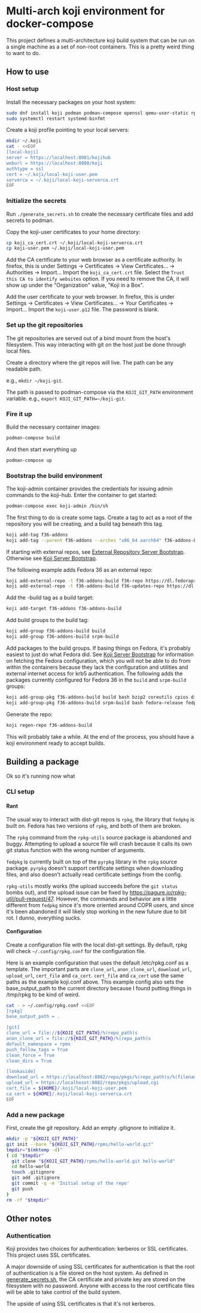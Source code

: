 # Multi-arch koji environment for docker-compose

This project defines a multi-architecture koji build system that can be run on a single machine as a set of non-root containers.
This is a pretty weird thing to want to do.

## How to use

### Host setup

Install the necessary packages on your host system:

```sh
sudo dnf install koji podman podman-compose openssl qemu-user-static rpkg
sudo systemctl restart systemd-binfmt
```

Create a koji profile pointing to your local servers:

```sh
mkdir ~/.koji
cat - <<EOF
[local-koji]
server = https://localhost:8081/kojihub
weburl = https://localhost:8080/koji
authtype = ssl
cert = ~/.koji/local-koji-user.pem
serverca = ~/.koji/local-koji-serverca.crt
EOF
```

### Initialize the secrets

Run `./generate_secrets.sh` to create the necessary certificate files and add secrets to podman.

Copy the koji-user certificates to your home directory:

```sh
cp koji_ca_cert.crt ~/.koji/local-koji-serverca.crt
cp koji-user.pem ~/.koji/local-koji-user.pem
```

Add the CA certificate to your web browser as a certificate authority.
In firefox, this is under Settings -> Certificates -> View Certificates... -> Authorities -> Import...
Import the `koji_ca_cert.crt` file.
Select the `Trust this CA to identify websites` option.
If you need to remove the CA, it will show up under the "Organization" value, "Koji in a Box".

Add the user certificate to your web browser.
In firefox, this is under Settings -> Certificates -> View Certificates... -> Your Certificates -> Import...
Import the `koji-user.p12` file.
The password is blank.

### Set up the git repositories

The git repositories are served out of a bind mount from the host's filesystem.
This way interacting with git on the host just be done through local files.

Create a directory where the git repos will live.
The path can be any readable path.

e.g., `mkdir ~/koji-git`.

The path is passed to podman-compose via the `KOJI_GIT_PATH` environment variable.
e.g., `export KOJI_GIT_PATH=~/koji-git`.

### Fire it up

Build the necessary container images:

```sh
podman-compose build
```

And then start everything up

```sh
podman-compose up
```

### Bootstrap the build environment

The koji-admin container provides the credentials for issuing admin commands to the koji-hub.
Enter the container to get started:

```sh
podman-compose exec koji-admin /bin/sh
```

The first thing to do is create some tags.
Create a tag to act as a root of the repository you will be creating, and a build tag beneath this tag.

```sh
koji add-tag f36-addons
koji add-tag --parent f36-addons --arches "x86_64 aarch64" f36-addons-build
```

If starting with external repos, see [External Repository Server Bootstrap](https://docs.pagure.org/koji/external_repo_server_bootstrap/).
Otherwise see [Koji Server Bootstrap](https://docs.pagure.org/koji/server_bootstrap/).

The following example adds Fedora 36 as an external repo:

```sh
koji add-external-repo -t f36-addons-build f36-repo https://dl.fedoraproject.org/pub/fedora/linux/releases/36/Everything/\$arch/os/
koji add-external-repo -t f36-addons-build f36-updates-repo https://dl.fedoraproject.org/pub/fedora/linux/updates/36/Everything/\$arch/
```

Add the -build tag as a build target:

```sh
koji add-target f36-addons f36-addons-build
```

Add build groups to the build tag:

```sh
koji add-group f36-addons-build build
koji add-group f36-addons-build srpm-build
```

Add packages to the build groups.
If basing things on Fedora, it's probably easiest to just do what Fedora did.
See [Koji Server Bootstrap](https://docs.pagure.org/koji/server_bootstrap/) for information on fetching the Fedora configuration, which you will not be able to do from within the containers because they lack the configuration and utilities and external internet access for krb5 authentication.
The following adds the packages currently configured for Fedora 36 in the `build` and `srpm-build` groups:

```sh
koji add-group-pkg f36-addons-build build bash bzip2 coreutils cpios diffutils fedora-release findutils gawk glibc-minimal-langpack grep gzip info patch redhat-rpm-config rpm-build sed shadow-utils tar unzip util-linux which xz
koji add-group-pkg f36-addons-build srpm-build bash fedora-release fedpkg-minimal glibc-minimal gnupg2 redhat-rpm-config rpm-build shadow-utils
```

Generate the repo:

```sh
koji regen-repo f36-addons-build
```

This will probably take a while.
At the end of the process, you should have a koji environment ready to accept builds.

## Building a package

Ok so it's running now what

### CLI setup

#### Rant

The usual way to interact with dist-git repos is `rpkg`, the library that `fedpkg` is built on.
Fedora has two versions of `rpkg`, and both of them are broken.

The `rpkg` command from the `rpkg-utils` source package is abandoned and buggy.
Attempting to upload a source file will crash because it calls its own git status function with the wrong number of arguments.

`fedpkg` is currently built on top of the `pyrpkg` library in the `rpkg` source package.
`pyrpkg` doesn't support certificate settings when downloading files, and also doesn't actually read certificate settings from the config.

`rpkg-utils` mostly works (the upload succeeds before the `git status` bombs out), and the upload issue can be fixed by https://pagure.io/rpkg-util/pull-request/47.
However, the commands and behavior are a little different from `fedpkg` since it's more oriented around COPR users, and since it's been abandoned it will likely stop working in the new future due to bit rot.
I dunno, everything sucks.

#### Configuration

Create a configuration file with the local dist-git settings.
By default, rpkg will check `~/.config/rpkg.conf` for the configuration file.

Here is an example configuration that uses the default /etc/rpkg.conf as a template.
The important parts are `clone_url`, `anon_clone_url`, `download_url`, `upload_url`, `cert_file` and `ca_cert`.
`cert_file` and `ca_cert` use the same paths as the example koji.conf above.
This example config also sets the base_output_path to the current directory because I found putting things in /tmp/rpkg to be kind of weird.

```sh
cat - > ~/.config/rpkg.conf <<EOF
[rpkg]
base_output_path = .

[git]
clone_url = file://${KOJI_GIT_PATH}/%(repo_path)s
anon_clone_url = file://${KOJI_GIT_PATH}/%(repo_path)s
default_namespace = rpms
push_follow_tags = True
clean_force = True
clean_dirs = True

[lookaside]
download_url = https://localhost:8082/repo/pkgs/%(repo_path)s/%(filename)s/%(hashtype)s/%(hash)s/%(filename)s
upload_url = https://localhosot:8082/repo/pkgs/upload.cgi
cert_file = ${HOME}/.koji/local-koji-user.pem
ca_cert = ${HOME}/.koji/local-koji-serverca.crt
EOF
```

### Add a new package

First, create the git repository.
Add an empty .gitignore to initialize it.

```sh
mkdir -p "${KOJI_GIT_PATH}"
git init --bare "${KOJI_GIT_PATH}/rpms/hello-world.git"
tmpdir="$(mktemp -d)"
( cd "$tmpdir"
  git clone "${KOJI_GIT_PATH}/rpms/hello-world.git hello-world"
  cd hello-world
  touch .gitignore
  git add .gitignore
  git commit -q -m 'Initial setup of the repo'
  git push
)
rm -rf "$tmpdir"
```

## Other notes

### Authentication

Koji provides two choices for authentication: kerberos or SSL certificates.
This project uses SSL certificates.

A major downside of using SSL certificates for authentication is that the root of authentication is a file stored on the host system.
As defined in [generate_secrets.sh](generate_secrets.sh), the CA certificate and private key are stored on the filesystem with no password.
Anyone with access to the root certificate files will be able to take control of the build system.

The upside of using SSL certificates is that it's not kerberos.
